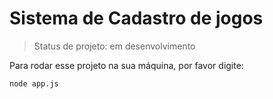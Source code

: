 <h1>Sistema de Cadastro de jogos</h1>

>Status de projeto: em desenvolvimento

Para rodar esse projeto na sua máquina, por favor digite:

```
node app.js
```
